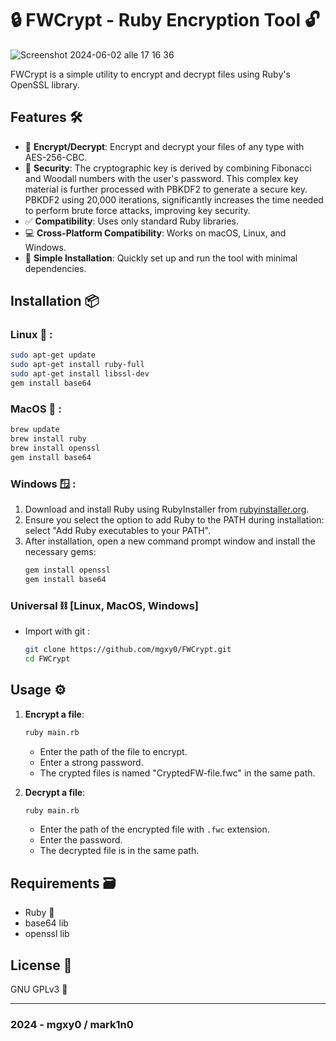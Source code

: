 # 🔒 FWCrypt - Ruby Encryption Tool 🔓

![Screenshot 2024-06-02 alle 17 16 36](https://github.com/mgxy0/FWCrypt/assets/127632468/793a4259-9493-411e-9c8f-cda967161153)

FWCrypt is a simple utility to encrypt and decrypt files using Ruby's OpenSSL library.

## Features 🛠️

- 📇 **Encrypt/Decrypt**: Encrypt and decrypt your files of any type with AES-256-CBC.
- 🔑 **Security**: The cryptographic key is derived by combining Fibonacci and Woodall numbers with the user's password. This complex key material is further processed with PBKDF2 to generate a secure key. PBKDF2 using 20,000 iterations, significantly increases the time needed to perform brute force attacks, improving key security.
- ✅ **Compatibility**: Uses only standard Ruby libraries.
- 💻 **Cross-Platform Compatibility**: Works on macOS, Linux, and Windows.
- 🔧 **Simple Installation**: Quickly set up and run the tool with minimal dependencies.

## Installation 📦

### Linux 🐧 :
```sh
sudo apt-get update
sudo apt-get install ruby-full
sudo apt-get install libssl-dev
gem install base64
```
### MacOS  :
```sh
brew update
brew install ruby
brew install openssl
gem install base64
```
### Windows 🪟 :
1. Download and install Ruby using RubyInstaller from [rubyinstaller.org](https://rubyinstaller.org/).
2. Ensure you select the option to add Ruby to the PATH during installation: select "Add Ruby executables to your PATH".
3. After installation, open a new command prompt window and install the necessary gems:
   ```sh
   gem install openssl
   gem install base64
   ```
### Universal ⛓️ [Linux, MacOS, Windows]
- Import with git :
  ```sh
  git clone https://github.com/mgxy0/FWCrypt.git
  cd FWCrypt
  ```

## Usage ⚙️

1. **Encrypt a file**:
   ```sh
   ruby main.rb
   ``` 
   - Enter the path of the file to encrypt. 
   - Enter a strong password. 
   - The crypted files is named "CryptedFW-file.fwc" in the same path. 
   
     
2. **Decrypt a file**:
   ```sh
   ruby main.rb
   ```
   - Enter the path of the encrypted file with `.fwc` extension. 
   - Enter the password. 
   - The decrypted file is in the same path.

## Requirements 🗃️

   - Ruby 🔻
   - base64 lib 
   - openssl lib

## License 📄

GNU GPLv3 🐃

-----------------------------------------------------------------------------------------------------------------------------------------------------------------------------------------------------------------------------------------------------------------------------------------------------------------------------------------

### 2024 - mgxy0 / mark1n0
